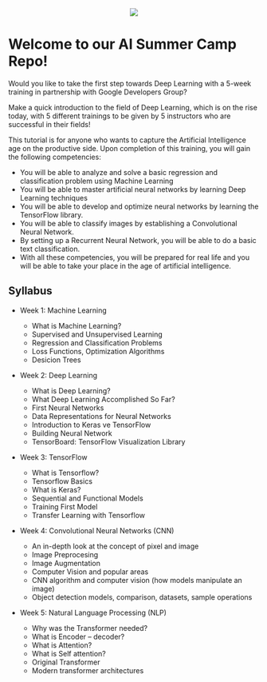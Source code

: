 <div align="center">
  <img src="logo.png">
</div>

# Welcome to our AI Summer Camp Repo!

Would you like to take the first step towards Deep Learning with a 5-week training in partnership with Google Developers Group?

Make a quick introduction to the field of Deep Learning, which is on the rise today, with 5 different trainings to be given by 5 instructors who are successful in their fields!

This tutorial is for anyone who wants to capture the Artificial Intelligence age on the productive side. Upon completion of this training, you will gain the following competencies:

- You will be able to analyze and solve a basic regression and classification problem using Machine Learning
- You will be able to master artificial neural networks by learning Deep Learning techniques
- You will be able to develop and optimize neural networks by learning the TensorFlow library.
- You will be able to classify images by establishing a Convolutional Neural Network.
- By setting up a Recurrent Neural Network, you will be able to do a basic text classification.
- With all these competencies, you will be prepared for real life and you will be able to take your place in the age of artificial intelligence.

## Syllabus

- Week 1: Machine Learning
  - What is Machine Learning?
  - Supervised and Unsupervised Learning
  - Regression and Classification Problems
  - Loss Functions, Optimization Algorithms
  - Desicion Trees


- Week 2: Deep Learning
  - What is Deep Learning?
  - What Deep Learning Accomplished So Far?
  - First Neural Networks
  - Data Representations for Neural Networks
  - Introduction to Keras ve TensorFlow
  - Building Neural Network
  - TensorBoard: TensorFlow Visualization Library


- Week 3: TensorFlow
  - What is Tensorflow?
  - Tensorflow Basics
  - What is Keras?
  - Sequential and Functional Models
  - Training First Model
  - Transfer Learning with Tensorflow


- Week 4: Convolutional Neural Networks (CNN)
  - An in-depth look at the concept of pixel and image
  - Image Preprocesing
  - Image Augmentation 
  - Computer Vision and popular areas
  - CNN algorithm and computer vision (how models manipulate an image)
  - Object detection models, comparison, datasets, sample operations

- Week 5: Natural Language Processing (NLP)
  - Why was the Transformer needed?
  - What is Encoder – decoder?
  - What is Attention?
  - What is Self attention?
  - Original Transformer
  - Modern transformer architectures
